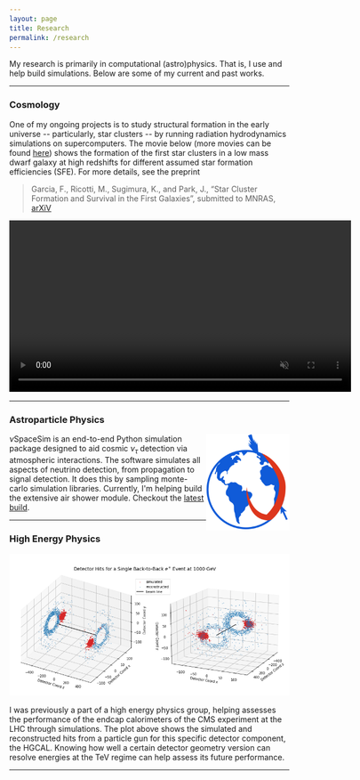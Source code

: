 ```yaml
---
layout: page
title: Research 
permalink: /research
---
```


My research is primarily in computational (astro)physics. That is, I use and help build simulations. Below are some of my current and past works.   

----
### Cosmology

One of my ongoing projects is to study structural formation in the early universe -- particularly, star clusters -- by running radiation hydrodynamics simulations on supercomputers. The movie below (more movies can be found [here](https://terpconnect.umd.edu/~fgarcia4/cosmology/halo_D/)) shows the formation of the first star clusters in a low mass dwarf galaxy at high redshifts for different assumed star formation efficiencies (SFE). For more details, see the preprint 

>Garcia, F., Ricotti, M., Sugimura, K., and Park, J., “Star Cluster Formation and Survival in the First Galaxies”, submitted to MNRAS, [arXiV](https://arxiv.org/abs/2212.13946)

<p align="center">
<video width="615" loop="loop" muted="muted" plays-inline="true" autoplay>
  <source type="video/mp4" src="https://terpconnect.umd.edu/~fgarcia4/cosmology/halo_D/two_panel_lum.mp4">
</video>
</p>
<!-- 
<p align="center">
<video width="615" loop="loop" muted="muted" plays-inline="true" controls autoplay>
  <source type="video/mp4" src="https://terpconnect.umd.edu/~fgarcia4/cosmology/halo_D/fs07_ms10/movies/gas_lum_panel.mp4">
</video>
</p>

<p align="center">
<video width="615" loop="loop" muted="muted" plays-inline="true" controls autoplay>
  <source type="video/mp4" src="https://terpconnect.umd.edu/~fgarcia4/cosmology/halo_D/fs035_ms10/movies/fs035_gas_lum.mp4">
</video>
</p> -->



----
### Astroparticle Physics
<p align="center">
  <img src="../assets/img/nulogo.png" alt="nuspacesim" width="150" style="float: right;"/>
</p>

$\nu$SpaceSim is an end-to-end Python simulation package designed to aid cosmic $\nu_\tau$ detection via atmospheric interactions. The software simulates all aspects of neutrino detection, from propagation to signal detection. It does this by sampling monte-carlo simulation libraries. Currently, I'm helping build the extensive air shower module. Checkout the [latest build](https://github.com/NuSpaceSim/nuSpaceSim).

----
### High Energy Physics
<p align="center">
  <img src="../assets/img/hep.png" alt="nuspacesim" width="615" />
</p>
I was previously a part of a high energy physics group, helping assesses the performance of the endcap calorimeters of the CMS experiment at the LHC through simulations. The plot above shows the simulated and reconstructed hits from a particle gun for this specific detector component, the HGCAL. Knowing how well a certain detector geometry version can resolve energies at the TeV regime can help assess its future performance. 
 
----
